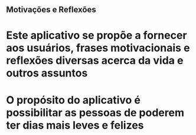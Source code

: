 ## Motivações e Reflexões

# Este aplicativo se propõe a fornecer aos usuários, frases motivacionais e reflexões diversas acerca da vida e outros assuntos

# O propósito do aplicativo é possibilitar as pessoas de poderem ter dias mais leves e felizes
